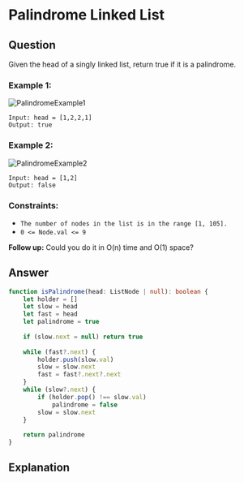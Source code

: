 # Palindrome Linked List

## Question
Given the head of a singly linked list, return true if it is a palindrome.

### Example 1:
![PalindromeExample1](https://assets.leetcode.com/uploads/2021/03/03/pal1linked-list.jpg)
```
Input: head = [1,2,2,1]
Output: true
```

### Example 2:
![PalindromeExample2](https://assets.leetcode.com/uploads/2021/03/03/pal2linked-list.jpg)
```
Input: head = [1,2]
Output: false
```

### Constraints:
- ```The number of nodes in the list is in the range [1, 105].```
- ```0 <= Node.val <= 9```

__Follow up:__ Could you do it in O(n) time and O(1) space?

## Answer
```typescript
function isPalindrome(head: ListNode | null): boolean {
    let holder = []
    let slow = head
    let fast = head
    let palindrome = true
    
    if (slow.next = null) return true
    
    while (fast?.next) {
        holder.push(slow.val)
        slow = slow.next
        fast = fast?.next?.next
    }
    while (slow?.next) {
        if (holder.pop() !== slow.val)
            palindrome = false
        slow = slow.next
    } 
    
    return palindrome
}
```

## Explanation
